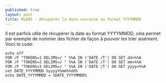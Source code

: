 ```yaml
---
published: true
layout: post
title: MsDOS - Récupérer la date courante au format YYYYMMDD
---
```

Il est parfois utile de récupérer la date au format YYYYMMDD, cela permet par exemple de nommer des fichier de façon à pouvoir les trier aisément. Voici le code:
```
echo off
FOR /F "TOKENS=1 DELIMS=/ " %%A IN ('DATE /T') DO SET dd=%%A
FOR /F "TOKENS=2 DELIMS=/ " %%A IN ('DATE /T') DO SET mm=%%A
FOR /F "TOKENS=3 DELIMS=/ " %%A IN ('DATE /T') DO SET yyyy=%%A
set DATE_YYYYMMDD %yyyy%%mm%%dd%
echo DATE_YYYYMMDD = %DATE_YYYYMMDD%
```

